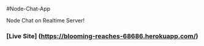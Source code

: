 #Node-Chat-App

Node Chat on Realtime Server!

### [Live Site] (https://blooming-reaches-68686.herokuapp.com/)



